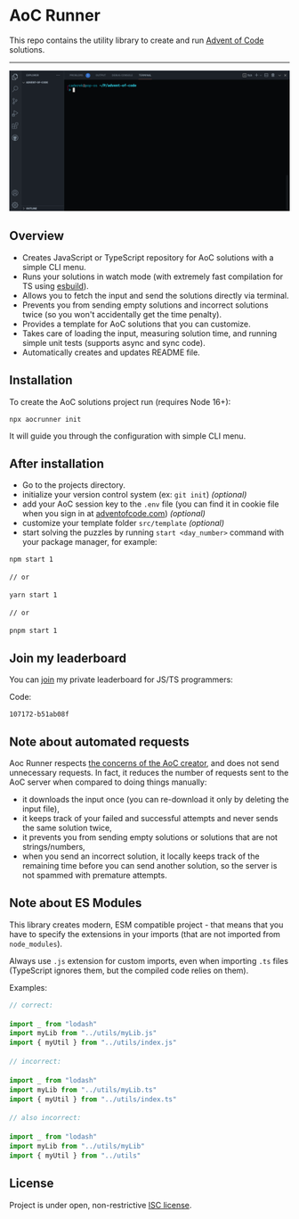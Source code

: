 # AoC Runner

This repo contains the utility library to create and run [Advent of Code](https://adventofcode.com/2021/about) solutions.

---

![demo](demo.gif)

## Overview

- Creates JavaScript or TypeScript repository for AoC solutions with a simple CLI menu.
- Runs your solutions in watch mode (with extremely fast compilation for TS using [esbuild](https://esbuild.github.io/)).
- Allows you to fetch the input and send the solutions directly via terminal.
- Prevents you from sending empty solutions and incorrect solutions twice (so you won't accidentally get the time penalty).
- Provides a template for AoC solutions that you can customize.
- Takes care of loading the input, measuring solution time, and running simple unit tests (supports async and sync code).
- Automatically creates and updates README file.

## Installation

To create the AoC solutions project run (requires Node 16+):

```
npx aocrunner init
```

It will guide you through the configuration with simple CLI menu.

## After installation

- Go to the projects directory.
- initialize your version control system (ex: `git init`) _(optional)_
- add your AoC session key to the `.env` file (you can find it in cookie file when you sign in at [adventofcode.com](https://adventofcode.com/)) _(optional)_
- customize your template folder `src/template` _(optional)_
- start solving the puzzles by running `start <day_number>` command with your package manager, for example:

```
npm start 1

// or

yarn start 1

// or

pnpm start 1
```

## Join my leaderboard

You can [join](https://adventofcode.com/2019/leaderboard/private) my private leaderboard for JS/TS programmers:

Code:

```
107172-b51ab08f
```

## Note about automated requests

Aoc Runner respects [the concerns of the AoC creator](https://www.reddit.com/r/adventofcode/comments/3v64sb/aoc_is_fragile_please_be_gentle/), and does not send unnecessary requests. In fact, it reduces the number of requests sent to the AoC server when compared to doing things manually:

- it downloads the input once (you can re-download it only by deleting the input file),
- it keeps track of your failed and successful attempts and never sends the same solution twice,
- it prevents you from sending empty solutions or solutions that are not strings/numbers,
- when you send an incorrect solution, it locally keeps track of the remaining time before you can send another solution, so the server is not spammed with premature attempts.

## Note about ES Modules

This library creates modern, ESM compatible project - that means that you have to specify the extensions in your imports (that are not imported from `node_modules`).

Always use `.js` extension for custom imports, even when importing `.ts` files (TypeScript ignores them, but the compiled code relies on them).

Examples:

```ts
// correct:

import _ from "lodash"
import myLib from "../utils/myLib.js"
import { myUtil } from "../utils/index.js"

// incorrect:

import _ from "lodash"
import myLib from "../utils/myLib.ts"
import { myUtil } from "../utils/index.ts"

// also incorrect:

import _ from "lodash"
import myLib from "../utils/myLib"
import { myUtil } from "../utils"
```

## License

Project is under open, non-restrictive [ISC license](LICENSE.md).
